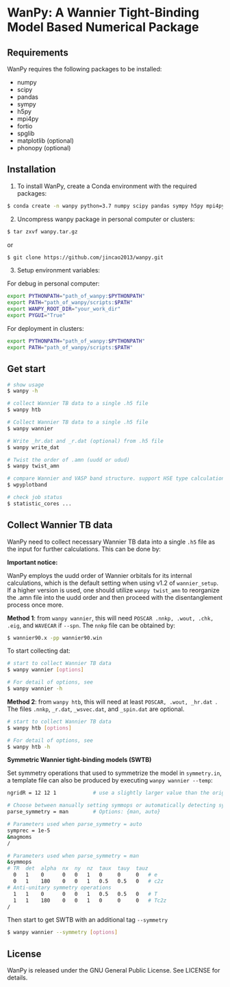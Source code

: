 # WanPy: A Wannier Tight-Binding Model Based Numerical Package

## Requirements
WanPy requires the following packages to be installed:
- numpy
- scipy
- pandas
- sympy
- h5py
- mpi4py
- fortio
- spglib
- matplotlib (optional)
- phonopy (optional)

## Installation
1. To install WanPy, create a Conda environment with the required packages:
```bash
$ conda create -n wanpy python=3.7 numpy scipy pandas sympy h5py mpi4py fortio spglib matplotlib
````

2. Uncompress wanpy package in personal computer or clusters: 

```bash
$ tar zxvf wanpy.tar.gz
```
or
```bash
$ git clone https://github.com/jincao2013/wanpy.git
```

3. Setup environment variables: 

For debug in personal computer:
```bash
export PYTHONPATH="path_of_wanpy:$PYTHONPATH"
export PATH="path_of_wanpy/scripts:$PATH"
export WANPY_ROOT_DIR="your_work_dir"
export PYGUI="True"
```

For deployment in clusters:
```bash
export PYTHONPATH="path_of_wanpy:$PYTHONPATH"
export PATH="path_of_wanpy/scripts:$PATH"
```

## Get start
```bash
# show usage
$ wanpy -h

# collect Wannier TB data to a single .h5 file
$ wanpy htb

# Collect Wannier TB data to a single .h5 file
$ wanpy wannier

# Write _hr.dat and _r.dat (optional) from .h5 file
$ wanpy write_dat

# Twist the order of .amn (uudd or udud) 
$ wanpy twist_amn

# compare Wannier and VASP band structure. support HSE type calculation. 
$ wpyplotband

# check job status
$ statistic_cores ...
```

## Collect Wannier TB data

WanPy need to collect necessary Wannier TB data into a single `.h5` file as the input for further calculations. This can be done by: 

**Important notice:**

WanPy employs the uudd order of Wannier orbitals for its internal calculations, which is the default setting when using v1.2 of `wannier_setup`. If a higher version is used, one should utilize `wanpy twist_amn` to reorganize the .amn file into the uudd order and then proceed with the disentanglement process once more.

**Method 1**: from `wanpy wannier`, this will need `POSCAR .nnkp, .wout, .chk, .eig`, and `WAVECAR` if  `--spn`. The `nnkp` file can be obtained by: 

```bash
$ wannier90.x -pp wannier90.win 
```

To start collecting dat:

```bash
# start to collect Wannier TB data 
$ wanpy wannier [options]

# For detail of options, see
$ wanpy wannier -h

```



**Method 2**: from `wanpy htb`, this will need at least `POSCAR, .wout, _hr.dat `. The files `.nnkp`,  `_r.dat`, `_wsvec.dat`, and `_spin.dat` are optional. 

```bash
# start to collect Wannier TB data 
$ wanpy htb [options]

# For detail of options, see
$ wanpy htb -h

```



**Symmetric Wannier tight-binding models (SWTB)**

Set symmetry operations that used to symmetrize the model in `symmetry.in`, a template file can also be produced by executing `wanpy wannier --temp`: 

```bash
ngridR = 12 12 1            # use a slightly larger value than the original TB model 

# Choose between manually setting symmops or automatically detecting symmops from magmoms
parse_symmetry = man        # Options: {man, auto}

# Parameters used when parse_symmetry = auto
symprec = 1e-5
&magmoms
/

# Parameters used when parse_symmetry = man
&symmops
# TR  det  alpha  nx  ny  nz  taux  tauy  tauz
  0   1    0      0   0   1   0     0     0   # e
  0   1    180    0   0   1   0.5   0.5   0   # c2z
# Anti-unitary symmetry operations
  1   1    0      0   0   1   0.5   0.5   0   # T
  1   1    180    0   0   1   0     0     0   # Tc2z
/
```

Then start to get SWTB with an additional tag `--symmetry`

```bash
$ wanpy wannier --symmetry [options]
```



## License

WanPy is released under the GNU General Public License. See LICENSE for details.
